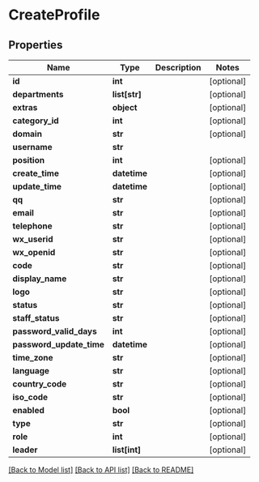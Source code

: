 # CreateProfile

## Properties
Name | Type | Description | Notes
------------ | ------------- | ------------- | -------------
**id** | **int** |  | [optional]
**departments** | **list[str]** |  | [optional]
**extras** | **object** |  | [optional]
**category_id** | **int** |  | [optional]
**domain** | **str** |  | [optional]
**username** | **str** |  |
**position** | **int** |  | [optional]
**create_time** | **datetime** |  | [optional]
**update_time** | **datetime** |  | [optional]
**qq** | **str** |  | [optional]
**email** | **str** |  | [optional]
**telephone** | **str** |  | [optional]
**wx_userid** | **str** |  | [optional]
**wx_openid** | **str** |  | [optional]
**code** | **str** |  | [optional]
**display_name** | **str** |  | [optional]
**logo** | **str** |  | [optional]
**status** | **str** |  | [optional]
**staff_status** | **str** |  | [optional]
**password_valid_days** | **int** |  | [optional]
**password_update_time** | **datetime** |  | [optional]
**time_zone** | **str** |  | [optional]
**language** | **str** |  | [optional]
**country_code** | **str** |  | [optional]
**iso_code** | **str** |  | [optional]
**enabled** | **bool** |  | [optional]
**type** | **str** |  | [optional]
**role** | **int** |  | [optional]
**leader** | **list[int]** |  | [optional]

[[Back to Model list]](../README.md#documentation-for-models) [[Back to API list]](../README.md#documentation-for-api-endpoints) [[Back to README]](../README.md)
